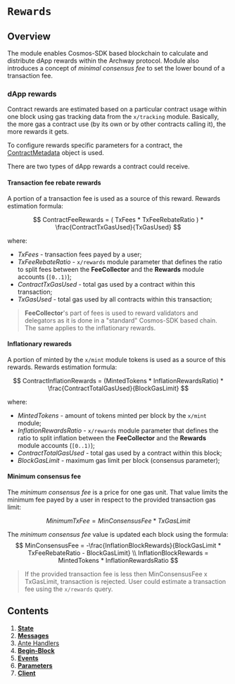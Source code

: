 <!--
order: 0
title: Rewards Overview
parent:
  title: "rewards"
-->

# `Rewards`

## Overview

The module enables Cosmos-SDK based blockchain to calculate and distribute dApp rewards within the Archway protocol.
Module also introduces a concept of *minimal consensus fee* to set the lower bound of a transaction fee.

### dApp rewards

Contract rewards are estimated based on a particular contract usage within one block using gas tracking data from the `x/tracking` module.
Basically, the more gas a contract use (by its own or by other contracts calling it), the more rewards it gets.

To configure rewards specific parameters for a contract, the [ContractMetadata](01_state.md#ContractMetadata) object is used.

There are two types of dApp rewards a contract could receive.

#### Transaction fee rebate rewards

A portion of a transaction fee is used as a source of this reward. Rewards estimation formula:

$$
ContractFeeRewards = ( TxFees * TxFeeRebateRatio ) * \frac{ContractTxGasUsed}{TxGasUsed}
$$

where:

* *TxFees* - transaction fees payed by a user;
* *TxFeeRebateRatio* - `x/rewards` module parameter that defines the ratio to split fees between the **FeeCollector** and the **Rewards** module accounts (`[0..1)`);
* *ContractTxGasUsed* - total gas used by a contract within this transaction;
* *TxGasUsed* - total gas used by all contracts within this transaction;

> **FeeCollector**'s part of fees is used to reward validators and delegators as it is done in a "standard" Cosmos-SDK based chain. The same applies to the inflationary rewards.

#### Inflationary rewareds

A portion of minted by the `x/mint` module tokens is used as a source of this rewards. Rewards estimation formula:

$$
ContractInflationRewards = (MintedTokens * InflationRewardsRatio) * \frac{ContractTotalGasUsed}{BlockGasLimit}
$$

where:

* *MintedTokens* - amount of tokens minted per block by the `x/mint` module;
* *InflationRewardsRatio* - `x/rewards` module parameter that defines the ratio to split inflation between the **FeeCollector** and the **Rewards** module accounts (`[0..1)`);
* *ContractTotalGasUsed* - total gas used by a contract within this block;
* *BlockGasLimit* - maximum gas limit per block (consensus parameter);

#### Minimum consensus fee

The *minimum consensus fee* is a price for one gas unit. That value limits the minimum fee payed by a user in respect to the provided transaction gas limit:

$$
MinimumTxFee = MinConsensusFee * TxGasLimit
$$

The *minimum consensus fee* value is updated each block using the formula:
$$
MinConsensusFee = -\frac{InflationBlockRewards}{BlockGasLimit * TxFeeRebateRatio - BlockGasLimit} \\
InflationBlockRewards = MintedTokens * InflationRewardsRatio
$$

> If the provided transaction fee is less then MinConsensusFee x TxGasLimit, transaction is rejected.
> User could estimate a transaction fee using the `x/rewards` query.

## Contents

1. **[State](01_state.md)**
2. **[Messages](02_messages.md)**
3. [Ante Handlers](03_ante_handlers.md)
4. **[Begin-Block](04_begin_block.md)**
5. **[Events](05_events.md)**
6. **[Parameters](06_params.md)**
7. **[Client](07_client.md)**

